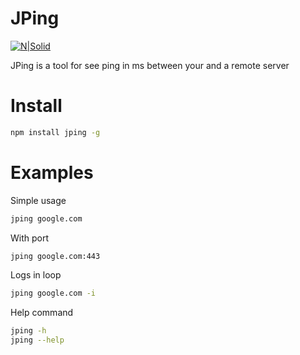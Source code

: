# JPing

[![N|Solid](https://www.abarsys.com/assets/npm_logo-bc1b72b3bba0c252e7af0a070bee650a3f725019bb339bea1891bdfa83faa2cc.png)](https://nodesource.com/products/nsolid)

JPing is a tool for see ping in ms between your and a remote server

# Install
```sh
npm install jping -g
```
# Examples
Simple usage
```sh
jping google.com
```
With port
```sh
jping google.com:443
```
Logs in loop
```sh
jping google.com -i
```
Help command
```sh
jping -h
jping --help
```
